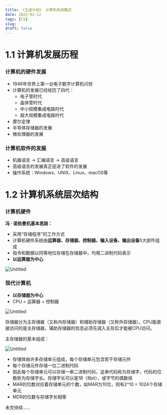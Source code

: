 ```yaml
---
title: 《王道计组》 计算机系统概述
date: 2022-02-12
tags: [CS]
slug: 
draft: false
---
```


# 1.1 计算机发展历程

### 计算机的硬件发展

- 1946年世界上第一台电子数字计算机问世
- 计算机的发展已经经历了四代：
    - 电子管时代
    - 晶体管时代
    - 中小规模集成电路时代
    - 超大规模集成电路时代
- 摩尔定律
- 半导体存储器的发展
- 微处理器的发展

### 计算机软件的发展

- 机器语言 → 汇编语言 → 高级语言
- 高级语言的发展真正促进了软件的发展
- 操作系统：Windows、UNIX、Linux、macOS等

# 1.2 计算机系统层次结构

### 计算机硬件

**冯 · 诺依曼机基本思路：**

- 采用“存储程序”的工作方式
- 计算机硬件系统由**运算器、存储器、控制器、输入设备、输出设备**5大部件组成
- 指令和数据以同等地位存储在存储器中，均用二进制代码表示
- **以运算器为中心**

![Untitled](/images/cs-architecture-1.png)

### 现代计算机

- **以存储器为中心**
- CPU = 运算器 + 控制器

![Untitled](/images/cs-architecture-2.png)

存储器分为主存储器（又称内存储器）和辅助存储器（又称外存储器）。CPU能直接访问的是主存储器，辅助存储器的信息必须先调入主存后才能被CPU访问。

主存储器的基本组成：

![Untitled](/images/cs-architecture-3.png)

- 存储体由许多存储单元组成，每个存储单元包含若干存储元件
- 每个存储元件存储一位二进制代码
- 因此每个存储单元可以存储一串二进制代码，这串代码称为存储字，代码的位数称为存储字长。存储字长可以是1B（8bit），或字节的偶数倍
- MAR的位数对应着存储单元的个数，如MAR为10位，则有2^10 = 1024个存储单元
- MDR的位数与存储字长相等

未完待续……